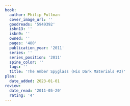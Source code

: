 ```yaml
---
book:
  author: Philip Pullman
  cover_image_url: ''
  goodreads: '5949392'
  isbn13: ''
  isbn9: ''
  owned: ''
  pages: '480'
  publication_year: '2011'
  series: ''
  series_position: '2011'
  spine_color: ''
  tags: ''
  title: 'The Amber Spyglass (His Dark Materials #3)'
plan:
  date_added: 2023-01-01
review:
  date_read: '2011-05-20'
  rating: '4'
---
```

